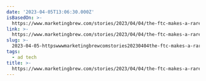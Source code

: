 ```yaml
---
date: '2023-04-05T13:06:30.000Z'
isBasedOn: >-
  https://www.marketingbrew.com/stories/2023/04/04/the-ftc-makes-a-rare-appearance-at-advertising-conference
link: >-
  https://www.marketingbrew.com/stories/2023/04/04/the-ftc-makes-a-rare-appearance-at-advertising-conference
slug: >-
  2023-04-05-httpswwwmarketingbrewcomstories20230404the-ftc-makes-a-rare-appearance-at-advertising-conference
tags:
  - ad tech
title: >-
  https://www.marketingbrew.com/stories/2023/04/04/the-ftc-makes-a-rare-appearance-at-advertising-conference
---
```


